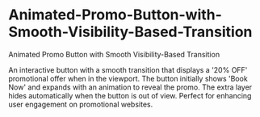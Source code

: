 # Animated-Promo-Button-with-Smooth-Visibility-Based-Transition
Animated Promo Button with Smooth Visibility-Based Transition


An interactive button with a smooth transition that displays a '20% OFF' promotional offer when in the viewport. The button initially shows 'Book Now' and expands with an animation to reveal the promo. The extra layer hides automatically when the button is out of view. Perfect for enhancing user engagement on promotional websites.
